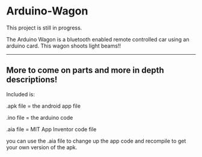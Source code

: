 # Arduino-Wagon

This project is still in progress.

The Arduino Wagon is a bluetooth enabled remote controlled car using an arduino card.
This wagon shoots light beams!!

-----------------------------------------------------
More to come on parts and more in depth descriptions!
-----------------------------------------------------

Included is:

.apk file = the android app file

.ino file = the arduino code

.aia file = MIT App Inventor code file

you can use the .aia file to change up the app code and recompile to get your own version of the apk.
